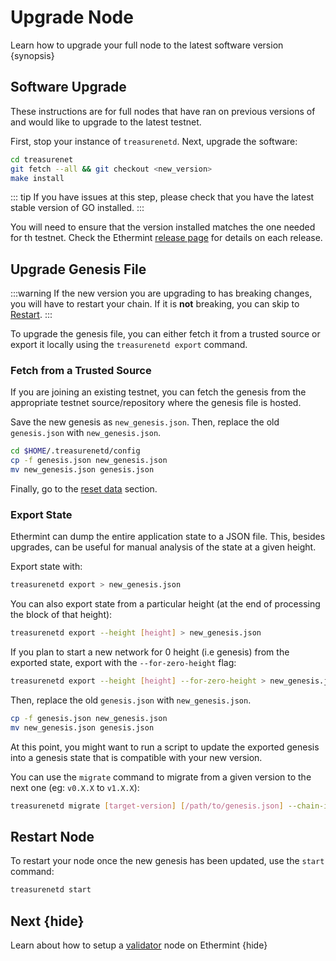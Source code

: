 <!--
order: 5
-->

# Upgrade Node

Learn how to upgrade your full node to the latest software version {synopsis}

## Software Upgrade

These instructions are for full nodes that have ran on previous versions of and would like to upgrade to the latest testnet.

First, stop your instance of `treasurenetd`. Next, upgrade the software:

```bash
cd treasurenet
git fetch --all && git checkout <new_version>
make install
```

::: tip
If you have issues at this step, please check that you have the latest stable version of GO installed.
:::

You will need to ensure that the version installed matches the one needed for th testnet. Check the Ethermint [release page](https://github.com/treasurenet/releases) for details on each release.

## Upgrade Genesis File

:::warning
If the new version you are upgrading to has breaking changes, you will have to restart your chain. If it is **not** breaking, you can skip to [Restart](#restart-node).
:::

To upgrade the genesis file, you can either fetch it from a trusted source or export it locally using the `treasurenetd export` command.

### Fetch from a Trusted Source

If you are joining an existing testnet, you can fetch the genesis from the appropriate testnet source/repository where the genesis file is hosted.

Save the new genesis as `new_genesis.json`. Then, replace the old `genesis.json` with `new_genesis.json`.

```bash
cd $HOME/.treasurenetd/config
cp -f genesis.json new_genesis.json
mv new_genesis.json genesis.json
```

Finally, go to the [reset data](./run_node.md#reset-data) section.

### Export State

Ethermint can dump the entire application state to a JSON file. This, besides upgrades, can be
useful for manual analysis of the state at a given height.

Export state with:

```bash
treasurenetd export > new_genesis.json
```

You can also export state from a particular height (at the end of processing the block of that height):

```bash
treasurenetd export --height [height] > new_genesis.json
```

If you plan to start a new network for 0 height (i.e genesis) from the exported state, export with the `--for-zero-height` flag:

```bash
treasurenetd export --height [height] --for-zero-height > new_genesis.json
```

Then, replace the old `genesis.json` with `new_genesis.json`.

```bash
cp -f genesis.json new_genesis.json
mv new_genesis.json genesis.json
```

At this point, you might want to run a script to update the exported genesis into a genesis state that is compatible with your new version.

You can use the `migrate` command to migrate from a given version to the next one (eg: `v0.X.X` to `v1.X.X`):

```bash
treasurenetd migrate [target-version] [/path/to/genesis.json] --chain-id=<new_chain_id> --genesis-time=<yyyy-mm-ddThh:mm:ssZ>
```

## Restart Node

To restart your node once the new genesis has been updated, use the `start` command:

```bash
treasurenetd start
```

## Next {hide}

Learn about how to setup a [validator](./validator-setup.md) node on Ethermint {hide}
